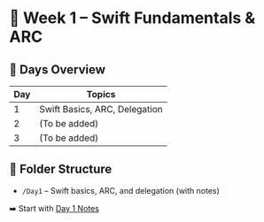 # 📘 Week 1 – Swift Fundamentals & ARC

## 📅 Days Overview

| Day | Topics                                           |
|-----|--------------------------------------------------|
| 1   | Swift Basics, ARC, Delegation                   |
| 2   | (To be added)                                   |
| 3   | (To be added)                                   |

## 📂 Folder Structure

- `/Day1` – Swift basics, ARC, and delegation (with notes)

➡️ Start with [Day 1 Notes](./Day1/Notes.md)

